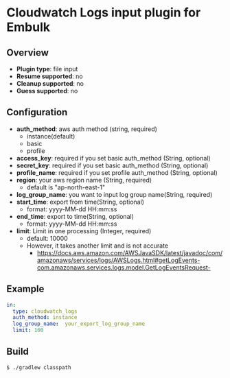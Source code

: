 # Cloudwatch Logs input plugin for Embulk

## Overview

* **Plugin type**: file input
* **Resume supported**: no
* **Cleanup supported**: no
* **Guess supported**: no

## Configuration

- **auth_method**: aws auth method (string, required)
  - instance(default)
  - basic
  - profile
- **access_key**: required if you set basic auth_method (String, optional)
- **secret_key**: required if you set basic auth_method (String, optional)
- **profile_name**: required if you set profile auth_method (String, optional)
- **region**: your aws region name (String, required)
  - default is "ap-north-east-1"
- **log_group_name**: you want to input log group name(String, required)
- **start_time**: export from time(String, optional)
  - format: yyyy-MM-dd HH:mm:ss
- **end_time**: export to time(String, optional)
  - format: yyyy-MM-dd HH:mm:ss
- **limit**: Limit in one processing (Integer, required)
  - default: 10000
  - However, it takes another limit and is not accurate
     - https://docs.aws.amazon.com/AWSJavaSDK/latest/javadoc/com/amazonaws/services/logs/AWSLogs.html#getLogEvents-com.amazonaws.services.logs.model.GetLogEventsRequest-

## Example

```yaml
in:
  type: cloudwatch_logs
  auth_method: instance
  log_group_name:  your_export_log_group_name
  limit: 100
```


## Build

```
$ ./gradlew classpath
```
